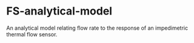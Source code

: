 # FS-analytical-model

An analytical model relating flow rate to the response of an impedimetric thermal flow sensor.

